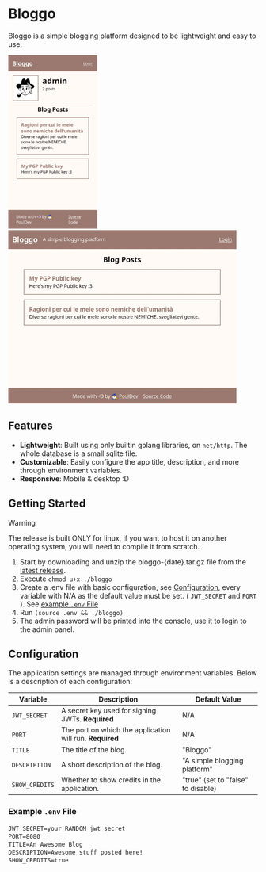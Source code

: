 # Bloggo

Bloggo is a simple blogging platform designed to be lightweight and easy to use.

<img src="./imgs/screenshot-mobile.jpg" height="350"> <img src="./imgs/screenshot-desktop.jpg" height="350">


## Features
- **Lightweight**: Built using only builtin golang libraries, on `net/http`. The whole database is a small sqlite file. 
- **Customizable**: Easily configure the app title, description, and more through environment variables.
- **Responsive**: Mobile & desktop :D

## Getting Started

> [!WARNING]
> The release is built ONLY for linux, if you want to host it on another operating system, you will need to compile it from scratch.

1. Start by downloading and unzip the bloggo-{date}.tar.gz file from the [latest release](https://github.com/PoulDev/Bloggo/releases/latest).
2. Execute `chmod u+x ./bloggo`
3. Create a .env file with basic configuration, see [Configuration](#configuration), every variable with N/A as the default value must be set. ( `JWT_SECRET` and `PORT` ). See [example `.env` File](#example-env-file)
4. Run `(source .env && ./bloggo)`
5. The admin password will be printed into the console, use it to login to the admin panel.

## Configuration

The application settings are managed through environment variables. Below is a description of each configuration:

| Variable       | Description                                     | Default Value              |
|----------------|-------------------------------------------------|----------------------------|
| `JWT_SECRET`   | A secret key used for signing JWTs. **Required** | N/A                        |
| `PORT`         | The port on which the application will run. **Required** | N/A                        |
| `TITLE`        | The title of the blog.                          | "Bloggo"                   |
| `DESCRIPTION`  | A short description of the blog.                | "A simple blogging platform" |
| `SHOW_CREDITS` | Whether to show credits in the application.     | "true" (set to "false" to disable) |

### Example `.env` File

```plaintext
JWT_SECRET=your_RANDOM_jwt_secret
PORT=8080
TITLE=An Awesome Blog
DESCRIPTION=Awesome stuff posted here!
SHOW_CREDITS=true
```

